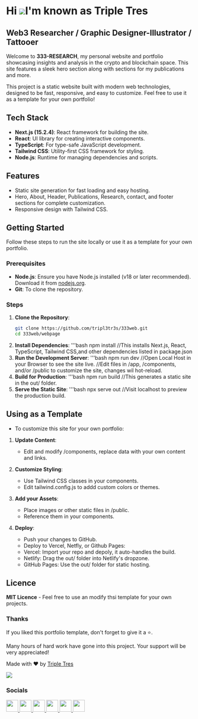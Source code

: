 Hi ![](https://user-images.githubusercontent.com/18350557/176309783-0785949b-9127-417c-8b55-ab5a4333674e.gif)I'm known as Triple Tres
===================================================================================================================================

Web3 Researcher / Graphic Designer-Illustrator / Tattooer
---------------------------------------------------------

Welcome to **333-RESEARCH**, my personal website and portfolio showcasing insights and analysis in the crypto and blockchain space. This site features a sleek hero section along with sections for my publications and more.

This project is a static website built with modern web technologies, designed to be fast, responsive, and easy to customize. Feel free to use it as a template for your own portfolio!

## Tech Stack
- **Next.js (15.2.4)**: React framework for building the site.
- **React**: UI library for creating interactive components.
- **TypeScript**: For type-safe JavaScript development.
- **Tailwind CSS**: Utility-first CSS framework for styling.
- **Node.js**: Runtime for managing dependencies and scripts.

## Features
- Static site generation for fast loading and easy hosting.
- Hero, About, Header, Publications, Research, contact, and footer sections for complete customization.
- Responsive design with Tailwind CSS.

## Getting Started
Follow these steps to run the site locally or use it as a template for your own portfolio.

### Prerequisites
- **Node.js**: Ensure you have Node.js installed (v18 or later recommended). Download it from [nodejs.org](https://nodejs.org/).
- **Git**: To clone the repository.

### Steps
1. **Clone the Repository**:
   ```bash
   git clone https://github.com/tripl3tr3s/333web.git
   cd 333web/webpage
2. **Install Dependencies**:
   '''bash
   npm install
   //This installs Next.js, React, TypeScript, Tailwind CSS,and other dependencies listed in package.json
3. **Run the Development Server**:
   '''bash
   npm run dev
   //Open Local Host in your Browser to see the site live. 
   //Edit files in /app, /components, and/or /public to customize the site, changes wil hot-reload.
4. **Build for Production**:
   '''bash
   npm run build
   //This generates a static site in the out/ folder.
5. **Serve the Static Site**:
   '''bash
   npx serve out
   //Visit localhost to preview the production build.


## Using as a Template
- To customize this site for your own portfolio:

1. **Update Content**:
   - Edit and modify /components, replace data with your own content and links.

2. **Customize Styling**:
   - Use Tailwind CSS classes in your components.
   - Edit tailwind.config.js to addd custom colors or themes.

3. **Add your Assets**:
   - Place images or other static files in /public.
   - Reference them in your components.

4. **Deploy**:
   - Push your changes to GitHub.
   - Deploy to Vercel, Netfly, or Github Pages:
	- Vercel: Import your repo and depoly, it auto-handles the build.
	- Netlify: Drag the out/ folder into Netlify's dropzone.
	- GitHub Pages: Use the out/ folder for static hosting.

## Licence

**MIT Licence** - Feel free to use an modify thsi template for your own projects. 

### Thanks

If you liked this portfolio template, don't forget to give it a ⭐.

Many hours of hard work have gone into this project. Your support will be very appreciated!

Made with ❤️  by [Triple Tres](https://https://github.com/tripl3tr3s)

<a href="https://www.x.com/@TripleeeTres" target="_blank" rel="noreferrer"><img
src="https://img.shields.io/twitter/follow/@TripleeeTres?logo=twitter&style=for-the-badge&color=0891b2&labelColor=1c1917"
/></a>

### Socials

<p align="left"> <a href="https://discord.com/users/tripl3_tr3s" target="_blank" rel="noreferrer"> <picture> <source media="(prefers-color-scheme: dark)" srcset="https://raw.githubusercontent.com/danielcranney/readme-generator/main/public/icons/socials/discord-dark.svg" /> <source media="(prefers-color-scheme: light)" srcset="https://raw.githubusercontent.com/danielcranney/readme-generator/main/public/icons/socials/discord.svg" /> <img src="https://raw.githubusercontent.com/danielcranney/readme-generator/main/public/icons/socials/discord.svg" width="32" height="32" /> </picture> </a> <a href="https://www.github.com/tripl3tr3s" target="_blank" rel="noreferrer"> <picture> <source media="(prefers-color-scheme: dark)" srcset="https://raw.githubusercontent.com/danielcranney/readme-generator/main/public/icons/socials/github-dark.svg" /> <source media="(prefers-color-scheme: light)" srcset="https://raw.githubusercontent.com/danielcranney/readme-generator/main/public/icons/socials/github.svg" /> <img src="https://raw.githubusercontent.com/danielcranney/readme-generator/main/public/icons/socials/github.svg" width="32" height="32" /> </picture> </a> <a href="http://www.instagram.com/333.tats" target="_blank" rel="noreferrer"> <picture> <source media="(prefers-color-scheme: dark)" srcset="https://raw.githubusercontent.com/danielcranney/readme-generator/main/public/icons/socials/instagram-dark.svg" /> <source media="(prefers-color-scheme: light)" srcset="https://raw.githubusercontent.com/danielcranney/readme-generator/main/public/icons/socials/instagram.svg" /> <img src="https://raw.githubusercontent.com/danielcranney/readme-generator/main/public/icons/socials/instagram.svg" width="32" height="32" /> </picture> </a> <a href="https://www.linkedin.com/in/Tripl3Tr3s/" target="_blank" rel="noreferrer"> <picture> <source media="(prefers-color-scheme: dark)" srcset="https://raw.githubusercontent.com/danielcranney/readme-generator/main/public/icons/socials/linkedin-dark.svg" /> <source media="(prefers-color-scheme: light)" srcset="https://raw.githubusercontent.com/danielcranney/readme-generator/main/public/icons/socials/linkedin.svg" /> <img src="https://raw.githubusercontent.com/danielcranney/readme-generator/main/public/icons/socials/linkedin.svg" width="32" height="32" /> </picture> </a> <a href="http://www.medium.com/@tripl3tr3s" target="_blank" rel="noreferrer"> <picture> <source media="(prefers-color-scheme: dark)" srcset="https://raw.githubusercontent.com/danielcranney/readme-generator/main/public/icons/socials/medium-dark.svg" /> <source media="(prefers-color-scheme: light)" srcset="https://raw.githubusercontent.com/danielcranney/readme-generator/main/public/icons/socials/medium.svg" /> <img src="https://raw.githubusercontent.com/danielcranney/readme-generator/main/public/icons/socials/medium.svg" width="32" height="32" /> </picture> </a> <a href="https://www.x.com/@TripleeeTres" target="_blank" rel="noreferrer"> <picture> <source media="(prefers-color-scheme: dark)" srcset="https://raw.githubusercontent.com/danielcranney/readme-generator/main/public/icons/socials/twitter-dark.svg" /> <source media="(prefers-color-scheme: light)" srcset="https://raw.githubusercontent.com/danielcranney/readme-generator/main/public/icons/socials/twitter.svg" /> <img src="https://raw.githubusercontent.com/danielcranney/readme-generator/main/public/icons/socials/twitter.svg" width="32" height="32" /> </picture> </a></p>
